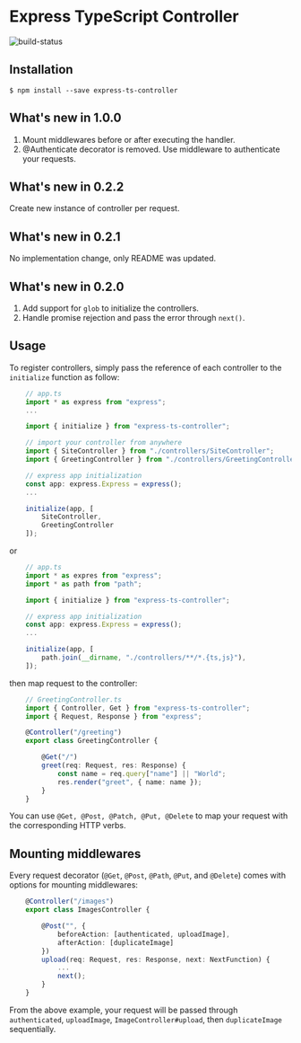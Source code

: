 Express TypeScript Controller
=============================
![build-status](https://travis-ci.org/Visutr/express-ts-controller.svg?branch=master)

Installation
------------

    $ npm install --save express-ts-controller

What's new in 1.0.0
-------------------
1. Mount middlewares before or after executing the handler.
2. @Authenticate decorator is removed. Use middleware to authenticate your requests.

What's new in 0.2.2
-------------------
Create new instance of controller per request.

What's new in 0.2.1
-------------------
No implementation change, only README was updated.

What's new in 0.2.0
-------------------
1. Add support for `glob` to initialize the controllers.
2. Handle promise rejection and pass the error through `next()`.


Usage
-----

To register controllers, simply pass the reference of each controller to the `initialize` function as follow:

```typescript
    // app.ts
    import * as express from "express";
    ...

    import { initialize } from "express-ts-controller";

    // import your controller from anywhere
    import { SiteController } from "./controllers/SiteController";
    import { GreetingController } from "./controllers/GreetingController";

    // express app initialization
    const app: express.Express = express();
    ...

    initialize(app, [
        SiteController,
        GreetingController
    ]);
```

or

```typescript
    // app.ts
    import * as expres from "express";
    import * as path from "path";

    import { initialize } from "express-ts-controller";

    // express app initialization
    const app: express.Express = express();
    ...

    initialize(app, [
        path.join(__dirname, "./controllers/**/*.{ts,js}"),
    ]);
```

then map request to the controller:

```typescript
    // GreetingController.ts
    import { Controller, Get } from "express-ts-controller";
    import { Request, Response } from "express";

    @Controller("/greeting")
    export class GreetingController {

        @Get("/")
        greet(req: Request, res: Response) {
            const name = req.query["name"] || "World";
            res.render("greet", { name: name });
        }
    }
```

You can use `@Get, @Post, @Patch, @Put, @Delete` to map your request with the corresponding HTTP verbs.

Mounting middlewares
---

Every request decorator (`@Get`, `@Post`, `@Path`, `@Put`, and `@Delete`) comes with options for mounting middlewares:

```typescript
    @Controller("/images")
    export class ImagesController {

        @Post("", {
            beforeAction: [authenticated, uploadImage],
            afterAction: [duplicateImage]
        })
        upload(req: Request, res: Response, next: NextFunction) {
            ...
            next();
        }
    }
```

From the above example, your request will be passed through `authenticated`, `uploadImage`, `ImageController#upload`, then `duplicateImage` sequentially.
